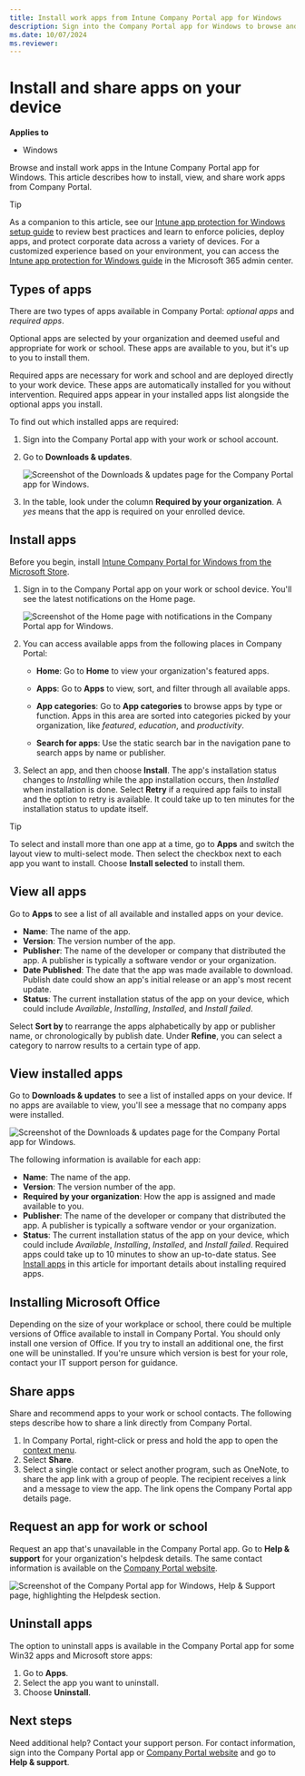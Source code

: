 ```yaml
---
title: Install work apps from Intune Company Portal app for Windows
description: Sign into the Company Portal app for Windows to browse and install work or school-related apps on your enrolled device.
ms.date: 10/07/2024
ms.reviewer:
---
```


# Install and share apps on your device

**Applies to**
-  Windows 

Browse and install work apps in the Intune Company Portal app for Windows. This article describes how to install, view, and share work apps from Company Portal.

> [!TIP]
> As a companion to this article, see our [Intune app protection for Windows setup guide](https://go.microsoft.com/fwlink/?linkid=2309605) to review best practices and learn to enforce policies, deploy apps, and protect corporate data across a variety of devices. For a customized experience based on your environment, you can access the [Intune app protection for Windows guide](https://go.microsoft.com/fwlink/?linkid=2309606) in the Microsoft 365 admin center.

## Types of apps

There are two types of apps available in Company Portal: *optional apps* and *required apps*.

Optional apps are selected by your organization and deemed useful and appropriate for work or school. These apps are available to you, but it's up to you to install them.

Required apps are necessary for work and school and are deployed directly to your work device. These apps are automatically installed for you without intervention. Required apps appear in your installed apps list alongside the optional apps you install.

To find out which installed apps are required:

1. Sign into the Company Portal app with your work or school account.
1. Go to **Downloads & updates**.

    ![Screenshot of the Downloads & updates page for the Company Portal app for Windows. ](./media/install-apps-cpapp-windows/windows-companyportal-02.png)
3. In the table, look under the column **Required by your organization**. A *yes* means that the app is required on your enrolled device.

## Install apps
Before you begin, install [Intune Company Portal for Windows from the Microsoft Store](https://apps.microsoft.com/detail/9WZDNCRFJ3PZ).

1. Sign in to the Company Portal app on your work or school device. You'll see the latest notifications on the Home page.

    ![Screenshot of the Home page with notifications in the Company Portal app for Windows.](./media/install-apps-cpapp-windows/windows-companyportal-03.png)

2. You can access available apps from the following places in Company Portal:

    * **Home**: Go to **Home** to view your organization's featured apps.

    * **Apps**: Go to **Apps** to view, sort, and filter through all available apps.

    * **App categories**: Go to **App categories** to browse apps by type or function. Apps in this area are sorted into categories picked by your organization, like *featured*, *education*, and *productivity*.

    * **Search for apps**: Use the static search bar in the navigation pane to search apps by name or publisher.

3. Select an app, and then choose **Install**. The app's installation status changes to *Installing* while the app installation occurs, then *Installed* when installation is done. Select **Retry** if a required app fails to install and the option to retry is available. It could take up to ten minutes for the installation status to update itself.

> [!TIP]
> To select and install more than one app at a time, go to **Apps** and switch the layout view to multi-select mode. Then select the checkbox next to each app you want to install. Choose **Install selected** to install them.

## View all apps
Go to **Apps** to see a list of all available and installed apps on your device.

* **Name**: The name of the app.
* **Version**: The version number of the app.
* **Publisher**: The name of the developer or company that distributed the app. A publisher is typically a software vendor or your organization.
* **Date Published**: The date that the app was made available to download. Publish date could show an app's initial release or an app's most recent update.
* **Status**: The current installation status of the app on your device, which could include *Available*, *Installing*, *Installed*, and *Install failed*.

Select **Sort by** to rearrange the apps alphabetically by app or publisher name, or chronologically by publish date. Under **Refine**, you can select a category to narrow results to a certain type of app.

## View installed apps
Go to **Downloads & updates** to see a list of installed apps on your device. If no apps are available to view, you'll see a message that no company apps were installed.

![Screenshot of the Downloads & updates page for the Company Portal app for Windows.](./media/install-apps-cpapp-windows/windows-companyportal-02.png)

The following information is available for each app:

* **Name**: The name of the app.
* **Version**: The version number of the app.
* **Required by your organization**: How the app is assigned and made available to you.
* **Publisher**: The name of the developer or company that distributed the app. A publisher is typically a software vendor or your organization.
* **Status**: The current installation status of the app on your device, which could include *Available*, *Installing*, *Installed*, and *Install failed*. Required apps could take up to 10 minutes to show an up-to-date status. See [Install apps](#install-apps) in this article for important details about installing required apps.

## Installing Microsoft Office
Depending on the size of your workplace or school, there could be multiple versions of Office available to install in Company Portal. You should only install one version of Office. If you try to install an additional one, the first one will be uninstalled. If you're unsure which version is best for your role, contact your IT support person for guidance.

## Share apps
Share and recommend apps to your work or school contacts. The following steps describe how to share a link directly from Company Portal.

1. In Company Portal, right-click or press and hold the app to open the [context menu](/windows/uwp/design/controls-and-patterns/menus).
2. Select **Share**.
3. Select a single contact or select another program, such as OneNote, to share the app link with a group of people. The recipient receives a link and a message to view the app. The link opens the Company Portal app details page.


## Request an app for work or school
Request an app that's unavailable in the Company Portal app. Go to **Help & support** for your organization's helpdesk details. The same contact information is available on the [Company Portal website](https://go.microsoft.com/fwlink/?linkid=2010980).

  ![Screenshot of the Company Portal app for Windows, Help & Support page, highlighting the Helpdesk section.](./media/install-apps-cpapp-windows/1812_UCP_Help_Support_helpdesk.png)

## Uninstall apps

The option to uninstall apps is available in the Company Portal app for some Win32 apps and Microsoft store apps:
1. Go to **Apps**.
2. Select the app you want to uninstall.
3. Choose **Uninstall**.

## Next steps

Need additional help? Contact your support person. For contact information, sign into the Company Portal app or [Company Portal website](https://go.microsoft.com/fwlink/?linkid=2010980) and go to **Help & support**.
